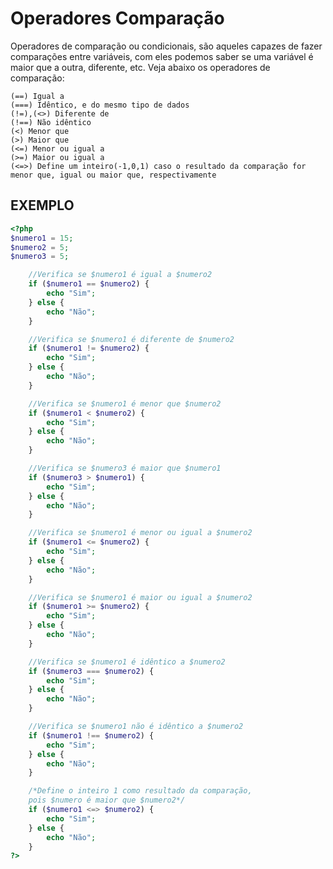 # Operadores Comparação

Operadores de comparação ou condicionais, são aqueles capazes de fazer comparações entre variáveis, com eles podemos saber se uma variável é maior que a outra, diferente, etc. Veja abaixo os operadores de comparação:

    (==) Igual a
    (===) Idêntico, e do mesmo tipo de dados
    (!=),(<>) Diferente de
    (!==) Não idêntico
    (<) Menor que
    (>) Maior que
    (<=) Menor ou igual a
    (>=) Maior ou igual a
    (<=>) Define um inteiro(-1,0,1) caso o resultado da comparação for menor que, igual ou maior que, respectivamente


## EXEMPLO 
```php 
<?php
$numero1 = 15;
$numero2 = 5;
$numero3 = 5;

    //Verifica se $numero1 é igual a $numero2
    if ($numero1 == $numero2) {
        echo "Sim";
    } else {
        echo "Não";
    }

    //Verifica se $numero1 é diferente de $numero2
    if ($numero1 != $numero2) {
        echo "Sim";
    } else {
        echo "Não";
    }

    //Verifica se $numero1 é menor que $numero2
    if ($numero1 < $numero2) {
        echo "Sim";
    } else {
        echo "Não";
    }

    //Verifica se $numero3 é maior que $numero1
    if ($numero3 > $numero1) {
        echo "Sim";
    } else {
        echo "Não";
    }

    //Verifica se $numero1 é menor ou igual a $numero2
    if ($numero1 <= $numero2) {
        echo "Sim";
    } else {
        echo "Não";
    }

    //Verifica se $numero1 é maior ou igual a $numero2
    if ($numero1 >= $numero2) {
        echo "Sim";
    } else {
        echo "Não";
    }

    //Verifica se $numero1 é idêntico a $numero2
    if ($numero3 === $numero2) {
        echo "Sim";
    } else {
        echo "Não";
    }

    //Verifica se $numero1 não é idêntico a $numero2
    if ($numero1 !== $numero2) {
        echo "Sim";
    } else {
        echo "Não";
    }

    /*Define o inteiro 1 como resultado da comparação,
    pois $numero é maior que $numero2*/
    if ($numero1 <=> $numero2) {
        echo "Sim";
    } else {
        echo "Não";
    }
?>
```